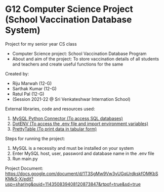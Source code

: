 # G12 Computer Science Project (School Vaccination Database System)
Project for my senior year CS class

- Computer Science project: School Vaccination Database Program
- About and aim of the project: To store vaccination details of all students and teachers and create useful functions for the same

Created by:
- Riju Marwah (12-G)
- Sarthak Kumar (12-G)
- Ratul Pal (12-G)
- (Session 2021-22 @ Sri Venkateshwar Internation School)

External libraries, code and resources used:
1) [MySQL Python Connector (To access SQL databases)](https://pypi.org/project/mysql-connector-python/)
2) [DotENV (To access the .env file and import environment variables)](https://pypi.org/project/python-dotenv/)
3) [PrettyTable (To print data in tabular form)](https://pypi.org/project/prettytable/)

Steps for running the project:
1) MySQL is a necessity and must be installed on your system
2) Enter MySQL host, user, password and database name in the .env file
3) Run main.py

Project Document: https://docs.google.com/document/d/1T3SgMw9Vw3yUGqUrdkskfOMKbSKMkS-X/edit?usp=sharing&ouid=114350839408120873847&rtpof=true&sd=true
